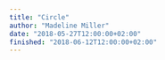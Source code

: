 ```yaml
---
title: "Circle"
author: "Madeline Miller"
date: "2018-05-27T12:00:00+02:00"
finished: "2018-06-12T12:00:00+02:00"
---
```

